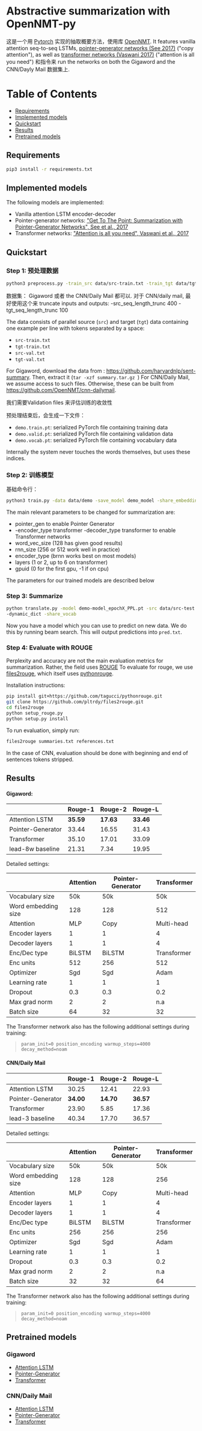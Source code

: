 # Abstractive summarization with OpenNMT-py

这是一个用 [Pytorch](https://github.com/pytorch/pytorch)
实现的抽取概要方法，使用库 [OpenNMT](https://github.com/OpenNMT/OpenNMT). It features vanilla attention seq-to-seq LSTMs,
[pointer-generator networks (See 2017)](https://arxiv.org/abs/1704.04368) ("copy attention"),
as well as [transformer networks  (Vaswani 2017)](https://arxiv.org/pdf/1706.03762.pdf)  ("attention is all you need")
和指令来  run the networks on both the Gigaword and the CNN/Dayly Mail 数据集上.


Table of Contents
=================

  * [Requirements](#requirements)
  * [Implemented models](#implemented-models)
  * [Quickstart](#quickstart)
  * [Results](#results)
  * [Pretrained models](#pretrained-models)

## Requirements

```bash
pip3 install -r requirements.txt
```

## Implemented models

The following models are implemented:

- Vanilla attention LSTM encoder-decoder
- Pointer-generator networks: ["Get To The Point: Summarization with Pointer-Generator Networks",
  See et al., 2017](http://arxiv.org/abs/1704.04368)
- Transformer networks: ["Attention is all you need", Vaswani et al., 2017](https://arxiv.org/pdf/1706.03762)

## Quickstart

### Step 1: 预处理数据

```bash
python3 preprocess.py -train_src data/src-train.txt -train_tgt data/tgt-train.txt -valid_src data/src-val.txt -valid_tgt data/tgt-val.txt -save_data data/demo -share_vocab -dynamic_dict -src_vocab_size 50000
```

数据集： Gigaword 或者 the CNN/Daily Mail 都可以. 对于 CNN/daily mail, 最好使用这个来 truncate inputs and outputs: -src_seq_length_trunc 400 -tgt_seq_length_trunc 100

The data consists of parallel source (`src`) and target (`tgt`) data containing one example per line with tokens separated by a space:

* `src-train.txt`
* `tgt-train.txt`
* `src-val.txt`
* `tgt-val.txt`

For Gigaword, download the data from : https://github.com/harvardnlp/sent-summary. Then, extract it (```tar -xzf summary.tar.gz ```)
For CNN/Daily Mail, we assume access to such files. Otherwise, these can be built from https://github.com/OpenNMT/cnn-dailymail.

我们需要Validation files 来评估训练的收敛性

预处理结束后，会生成一下文件：

* `demo.train.pt`: serialized PyTorch file containing training data
* `demo.valid.pt`: serialized PyTorch file containing validation data
* `demo.vocab.pt`: serialized PyTorch file containing vocabulary data


Internally the system never touches the words themselves, but uses these indices.

### Step 2: 训练模型

基础命令行：

```bash
python3 train.py -data data/demo -save_model demo_model -share_embeddings
```

The main relevant parameters to be changed for summarization are:

* pointer\_gen to enable Pointer Generator
* -encoder_type transformer -decoder_type transformer to enable Transformer networks
* word\_vec\_size (128 has given good results)
* rnn\_size (256 or 512 work well in practice)
* encoder\_type (brnn works best on most models)
* layers (1 or 2, up to 6 on transformer)
* gpuid (0 for the first gpu, -1 if on cpu)

The parameters for our trained models are described below

### Step 3: Summarize

```bash
python translate.py -model demo-model_epochX_PPL.pt -src data/src-test.txt -o output_pred.txt -beam_size 10
-dynamic_dict -share_vocab
```

Now you have a model which you can use to predict on new data. We do this by running beam search. This will output predictions into `pred.txt`.

### Step 4: Evaluate with ROUGE

Perplexity and accuracy are not the main evaluation metrics for summarization. Rather, the field uses
[ROUGE](https://en.wikipedia.org/wiki/ROUGE_(metric))
To evaluate for rouge, we use [files2rouge](https://github.com/pltrdy/files2rouge), which itself uses
[pythonrouge](https://github.com/tagucci/pythonrouge).

Installation instructions:

```bash
pip install git+https://github.com/tagucci/pythonrouge.git
git clone https://github.com/pltrdy/files2rouge.git
cd files2rouge
python setup_rouge.py
python setup.py install
```

To run evaluation, simply run:
```bash
files2rouge summaries.txt references.txt
```
In the case of CNN, evaluation should be done with beginning and end of sentences tokens stripped.


## Results

#### Gigaword:
|   | Rouge-1  | Rouge-2   | Rouge-L   |
|---|---|---|---|
| Attention LSTM | **35.59** | **17.63** | **33.46** |
| Pointer-Generator | 33.44  | 16.55  | 31.43 |
| Transformer | 35.10  | 17.01  | 33.09 |
| lead-8w baseline  | 21.31  | 7.34 | 19.95  |

Detailed settings:

|   | Attention | Pointer-Generator | Transformer |
|---|---|---|---|
| Vocabulary size| 50k | 50k | 50k |
| Word embedding size | 128  | 128 | 512 |
| Attention | MLP  | Copy  | Multi-head |
| Encoder layers | 1 | 1 | 4 |
| Decoder layers | 1 | 1 | 4 |
| Enc/Dec type | BiLSTM | BiLSTM | Transformer |
| Enc units | 512 | 256 | 512 |
| Optimizer | Sgd | Sgd | Adam |
| Learning rate | 1 | 1 | 1 |
| Dropout | 0.3 | 0.3 | 0.2 |
| Max grad norm | 2 | 2 | n.a |
| Batch size | 64 | 32 | 32 |

The Transformer network also has the following additional settings during training:
> `param_init=0 position_encoding warmup_steps=4000 decay_method=noam`

#### CNN/Daily Mail

|   | Rouge-1  | Rouge-2   | Rouge-L   |
|---|---|---|---|
| Attention LSTM | 30.25 | 12.41 | 22.93 |
| Pointer-Generator | **34.00**  | **14.70**  | **36.57** |
| Transformer | 23.90  | 5.85  | 17.36 |
| lead-3 baseline  | 40.34 | 17.70 | 36.57  |

Detailed settings:

|   | Attention | Pointer-Generator | Transformer |
|---|---|---|---|
| Vocabulary size| 50k | 50k | 50k |
| Word embedding size | 128  | 128 | 256 |
| Attention | MLP  | Copy  | Multi-head |
| Encoder layers | 1 | 1 | 4 |
| Decoder layers | 1 | 1 | 4 |
| Enc/Dec type | BiLSTM | BiLSTM | Transformer |
| Enc units | 256 | 256 | 256 |
| Optimizer | Sgd | Sgd | Adam |
| Learning rate | 1 | 1 | 1 |
| Dropout | 0.3 | 0.3 | 0.2 |
| Max grad norm | 2 | 2 | n.a |
| Batch size | 32 | 32 | 64 |

The Transformer network also has the following additional settings during training:
> `param_init=0 position_encoding warmup_steps=4000 decay_method=noam`


## Pretrained models

### Gigaword

* [Attention LSTM](https://drive.google.com/file/d/1PFrcrn_9HN-Ww0nFaZL3WDzIyhZ73P6w/view?usp=sharing)
* [Pointer-Generator](https://drive.google.com/file/d/1Wlmnpdx7dmoG49YpCfODtAt5fgm7K_dg/view?usp=sharing)
* [Transformer](https://drive.google.com/file/d/1NHobKlg3JlPpltg9KJfcPliwOtCgiwRc/view?usp=sharing)

### CNN/Daily Mail

* [Attention LSTM](https://drive.google.com/file/d/1PHWH20LsoKyUiPq4xnWu7SF1o72Frouu/view?usp=sharing)
* [Pointer-Generator](https://drive.google.com/file/d/1pS5G9_Usb_GueKMQYyAUH0j0Pk_hAQHZ/view?usp=sharing)
* [Transformer](https://drive.google.com/file/d/18C6RwEm87KSNkhvu58caF41-Kg-dtAMJ/view?usp=sharing)
